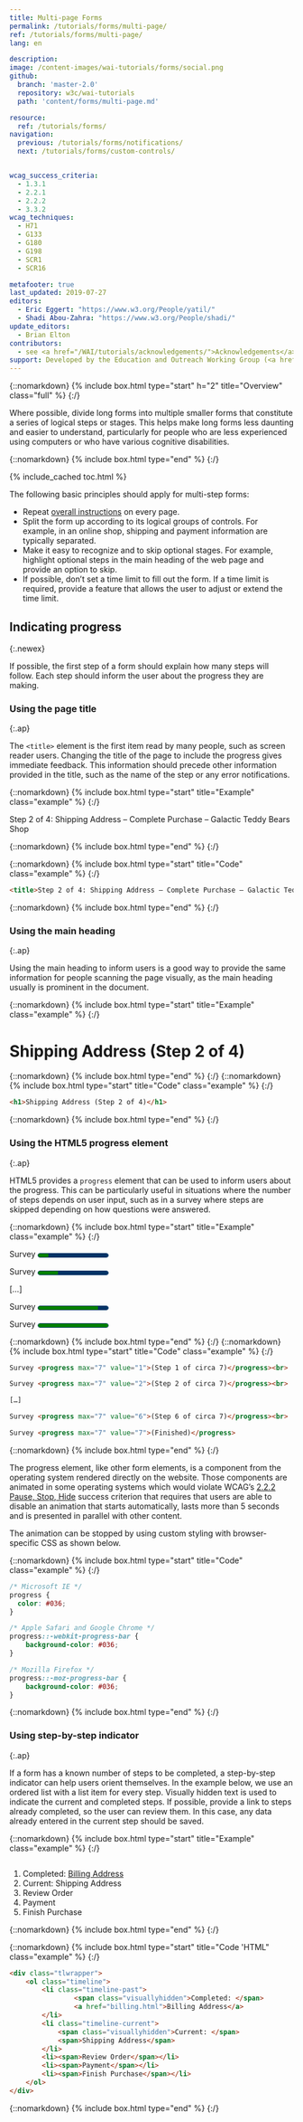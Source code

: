 ```yaml
---
title: Multi-page Forms
permalink: /tutorials/forms/multi-page/
ref: /tutorials/forms/multi-page/
lang: en

description:
image: /content-images/wai-tutorials/forms/social.png
github:
  branch: 'master-2.0'
  repository: w3c/wai-tutorials
  path: 'content/forms/multi-page.md'

resource:
  ref: /tutorials/forms/
navigation:
  previous: /tutorials/forms/notifications/
  next: /tutorials/forms/custom-controls/


wcag_success_criteria:
  - 1.3.1
  - 2.2.1
  - 2.2.2
  - 3.3.2
wcag_techniques:
  - H71
  - G133
  - G180
  - G198
  - SCR1
  - SCR16

metafooter: true
last_updated: 2019-07-27
editors:
  - Eric Eggert: "https://www.w3.org/People/yatil/"
  - Shadi Abou-Zahra: "https://www.w3.org/People/shadi/"
update_editors:
  - Brian Elton
contributors:
  - see <a href="/WAI/tutorials/acknowledgements/">Acknowledgements</a>
support: Developed by the Education and Outreach Working Group (<a href="https://www.w3.org/groups/wg/eowg">EOWG</a>). Developed with support from the <a href="https://www.w3.org/WAI/ACT/">WAI-ACT project</a>, co-funded by the <strong>European Commission <abbr title="Information Society Technologies">IST</abbr> Programme</strong>.
---
```


{::nomarkdown}
{% include box.html type="start" h="2" title="Overview" class="full" %}
{:/}

Where possible, divide long forms into multiple smaller forms that constitute a series of logical steps or stages. This helps make long forms less daunting and easier to understand, particularly for people who are less experienced using computers or who have various cognitive disabilities.

{::nomarkdown}
{% include box.html type="end" %}
{:/}

{% include_cached toc.html %}

The following basic principles should apply for multi-step forms:

- Repeat [overall instructions](/tutorials/forms/instructions/#overall-instructions) on every page.
- Split the form up according to its logical groups of controls. For example, in an online shop, shipping and payment information are typically separated.
- Make it easy to recognize and to skip optional stages. For example, highlight optional steps in the main heading of the web page and provide an option to skip.
- If possible, don’t set a time limit to fill out the form. If a time limit is required, provide a feature that allows the user to adjust or extend the time limit.

## Indicating progress
{:.newex}

If possible, the first step of a form should explain how many steps will follow. Each step should inform the user about the progress they are making.

### Using the page title
{:.ap}

The `<title>` element is the first item read by many people, such as screen reader users. Changing the title of the page to include the progress gives immediate feedback. This information should precede other information provided in the title, such as the name of the step or any error notifications.

{::nomarkdown}
{% include box.html type="start" title="Example" class="example" %}
{:/}

Step 2 of 4: Shipping Address – Complete Purchase – Galactic Teddy Bears Shop

{::nomarkdown}
{% include box.html type="end" %}
{:/}

{::nomarkdown}
{% include box.html type="start" title="Code" class="example" %}
{:/}

~~~ html
<title>Step 2 of 4: Shipping Address – Complete Purchase – Galactic Teddy Bears Shop</title>
~~~

{::nomarkdown}
{% include box.html type="end" %}
{:/}

### Using the main heading
{:.ap}

Using the main heading to inform users is a good way to provide the same information for people scanning the page visually, as the main heading usually is prominent in the document.

{::nomarkdown}
{% include box.html type="start" title="Example" class="example" %}
{:/}

<h1 role="presentation">Shipping Address (Step 2 of 4)</h1>

{::nomarkdown}
{% include box.html type="end" %}
{:/}
{::nomarkdown}
{% include box.html type="start" title="Code" class="example" %}
{:/}

~~~ html
<h1>Shipping Address (Step 2 of 4)</h1>
~~~

{::nomarkdown}
{% include box.html type="end" %}
{:/}

### Using the HTML5 progress element
{:.ap}

HTML5 provides a `progress` element that can be used to inform users about the progress. This can be particularly useful in situations where the number of steps depends on user input, such as in a survey where steps are skipped depending on how questions were answered.

{::nomarkdown}
{% include box.html type="start" title="Example" class="example" %}
{:/}

Survey <progress max="7" value="1">(Step 1 of circa 7)</progress><br>

Survey <progress max="7" value="2">(Step 2 of circa 7)</progress><br>

[…]

Survey <progress max="7" value="6">(Step 6 of circa 7)</progress><br>

Survey <progress max="7" value="7">(Finished)</progress>

<style>
progress {
  color: #036;
  font-size: .6em;
  line-height: 1.5em;
  text-indent: .5em;
  width: 15em;
  height: 1em;
  border: 1px solid #036;
  border-radius: 1em;
  background: #fff;
  overflow:hidden;
}

progress::-webkit-progress-bar {
	background-color:#036;
}

progress::-moz-progress-bar {
	background-color:#036;
}
</style>

{::nomarkdown}
{% include box.html type="end" %}
{:/}
{::nomarkdown}
{% include box.html type="start" title="Code" class="example" %}
{:/}

~~~ html
Survey <progress max="7" value="1">(Step 1 of circa 7)</progress><br>

Survey <progress max="7" value="2">(Step 2 of circa 7)</progress><br>

[…]

Survey <progress max="7" value="6">(Step 6 of circa 7)</progress><br>

Survey <progress max="7" value="7">(Finished)</progress>
~~~

{::nomarkdown}
{% include box.html type="end" %}
{:/}

The progress element, like other form elements, is a component from the operating system rendered directly on the website. Those components are animated in some operating systems which would violate WCAG’s [2.2.2 Pause, Stop, Hide](https://www.w3.org/WAI/WCAG21/quickref/#pause-stop-hide) success criterion that requires that users are able to disable an animation that starts automatically, lasts more than 5 seconds and is presented in parallel with other content.

The animation can be stopped by using custom styling with browser-specific CSS as shown below.

{::nomarkdown}
{% include box.html type="start" title="Code" class="example" %}
{:/}

~~~ css
/* Microsoft IE */
progress {
  color: #036;
}

/* Apple Safari and Google Chrome */
progress::-webkit-progress-bar {
	background-color: #036;
}

/* Mozilla Firefox */
progress::-moz-progress-bar {
	background-color: #036;
}
~~~

{::nomarkdown}
{% include box.html type="end" %}
{:/}

### Using step-by-step indicator
{:.ap}

If a form has a known number of steps to be completed, a step-by-step indicator can help users orient themselves. In the example below, we use an ordered list with a list item for every step. Visually hidden text is used to indicate the current and completed steps. If possible, provide a link to steps already completed, so the user can review them. In this case, any data already entered in the current step should be saved.

{::nomarkdown}
{% include box.html type="start" title="Example" class="example" %}
{:/}
<div class="tlwrapper">
	<ol class="timeline">
		<li class="timeline-past">
				<span class="visuallyhidden">Completed: </span>
				<a href="billing.html">Billing Address</a>
		</li>
		<li class="timeline-current">
			<span class="visuallyhidden">Current: </span>
			<span>Shipping Address</span>
		</li>
		<li><span>Review Order</span></li>
		<li><span>Payment</span></li>
		<li><span>Finish Purchase</span></li>
	</ol>
</div>
<style>
.tlwrapper {
	display:table;
	width: 100%;
}

.timeline {
	display: table-row;
	counter-reset: timeline;
}

.timeline li {
	display: table-cell;
	width: 20%;
	counter-increment: timeline;
	list-style: none;
	text-align: center;
	padding: .25em .5em;
	overflow:hidden;
	position: relative;
	background-color: #fff;
	padding-left: 25px;
	white-space: nowrap;
}

.timeline li:first-child {
	padding-left: 0;
}

.timeline li:after {
	left: 0;
	top: 50%;
	border: solid transparent;
	content: " ";
	height: 0;
	width: 0;
	position: absolute;
	pointer-events: none;
	border-color: rgba(151, 204, 237, 0);
	border-left-color: #ccc;
	border-width: 20px;
	margin-top: -20px;
}

.timeline li:first-child:after {
	display: none;
}

.timeline li a, .timeline li > span {
	z-index: 100;
	position: relative;
	display: block;
	color: #555;
}

.timeline li a:before, .timeline li > span:before {
	display: inline-block;
	color: #555;
	content: counter(timeline);
	background-color: none;
	border: 3px solid #555;
	margin-right:.25em;
	border-radius: 5px;
	padding: 0 .25em;
}

.timeline li.timeline-current > span, .timeline li.timeline-current a {
	color: #036;
	font-weight: bold;
}

.timeline li.timeline-current > span:before {
	color: #fff;
	background-color: #036;
	border-color: #036;
}

.timeline li.timeline-past {
	background-color: #ccc;
}

.timeline li.timeline-past a:before {
	color: green;
	content: "\2713";
	background-color: #fff;
	border-color: green;
}

.timeline li.timeline-past a:hover:before,
.timeline li.timeline-past a:focus:before {
	background-color: green;
	color: #fff;
}
</style>
{::nomarkdown}
{% include box.html type="end" %}
{:/}

{::nomarkdown}
{% include box.html type="start" title="Code 'HTML" class="example" %}
{:/}

~~~html
<div class="tlwrapper">
	<ol class="timeline">
		<li class="timeline-past">
				<span class="visuallyhidden">Completed: </span>
				<a href="billing.html">Billing Address</a>
		</li>
		<li class="timeline-current">
			<span class="visuallyhidden">Current: </span>
			<span>Shipping Address</span>
		</li>
		<li><span>Review Order</span></li>
		<li><span>Payment</span></li>
		<li><span>Finish Purchase</span></li>
	</ol>
</div>
~~~

{::nomarkdown}
{% include box.html type="end" %}
{:/}

